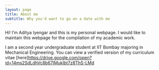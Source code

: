 ```yaml
---
layout: page
title: About me
subtitle: Why you'd want to go on a date with me
---
```

Hi! I’m Aditya Iyengar and this is my personal webpage. I would like to maintain this webpage for the compilation of my academic work.

I am a second year undergraduate student at IIT Bombay majoring in Mechanical Engineering. 
You can view a verified version of my curriculum vitae [here]https://drive.google.com/open?id=14ms2SdLdhVc8b67IMukIbt7z8ThS-LMd

